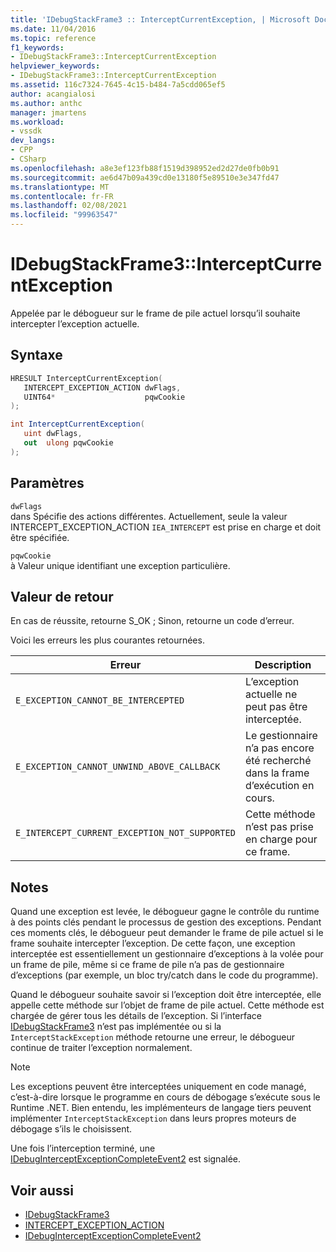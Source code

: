 ```yaml
---
title: 'IDebugStackFrame3 :: InterceptCurrentException, | Microsoft Docs'
ms.date: 11/04/2016
ms.topic: reference
f1_keywords:
- IDebugStackFrame3::InterceptCurrentException
helpviewer_keywords:
- IDebugStackFrame3::InterceptCurrentException
ms.assetid: 116c7324-7645-4c15-b484-7a5cdd065ef5
author: acangialosi
ms.author: anthc
manager: jmartens
ms.workload:
- vssdk
dev_langs:
- CPP
- CSharp
ms.openlocfilehash: a8e3ef123fb88f1519d398952ed2d27de0fb0b91
ms.sourcegitcommit: ae6d47b09a439cd0e13180f5e89510e3e347fd47
ms.translationtype: MT
ms.contentlocale: fr-FR
ms.lasthandoff: 02/08/2021
ms.locfileid: "99963547"
---
```

# <a name="idebugstackframe3interceptcurrentexception"></a>IDebugStackFrame3::InterceptCurrentException
Appelée par le débogueur sur le frame de pile actuel lorsqu’il souhaite intercepter l’exception actuelle.

## <a name="syntax"></a>Syntaxe

```cpp
HRESULT InterceptCurrentException(
   INTERCEPT_EXCEPTION_ACTION dwFlags,
   UINT64*                    pqwCookie
);
```

```csharp
int InterceptCurrentException(
   uint dwFlags,
   out  ulong pqwCookie
);
```

## <a name="parameters"></a>Paramètres
`dwFlags`\
dans Spécifie des actions différentes. Actuellement, seule la [](../../../extensibility/debugger/reference/intercept-exception-action.md) valeur INTERCEPT_EXCEPTION_ACTION `IEA_INTERCEPT` est prise en charge et doit être spécifiée.

`pqwCookie`\
à Valeur unique identifiant une exception particulière.

## <a name="return-value"></a>Valeur de retour
 En cas de réussite, retourne S_OK ; Sinon, retourne un code d’erreur.

 Voici les erreurs les plus courantes retournées.

|Erreur|Description|
|-----------|-----------------|
|`E_EXCEPTION_CANNOT_BE_INTERCEPTED`|L’exception actuelle ne peut pas être interceptée.|
|`E_EXCEPTION_CANNOT_UNWIND_ABOVE_CALLBACK`|Le gestionnaire n’a pas encore été recherché dans la frame d’exécution en cours.|
|`E_INTERCEPT_CURRENT_EXCEPTION_NOT_SUPPORTED`|Cette méthode n’est pas prise en charge pour ce frame.|

## <a name="remarks"></a>Notes
 Quand une exception est levée, le débogueur gagne le contrôle du runtime à des points clés pendant le processus de gestion des exceptions. Pendant ces moments clés, le débogueur peut demander le frame de pile actuel si le frame souhaite intercepter l’exception. De cette façon, une exception interceptée est essentiellement un gestionnaire d’exceptions à la volée pour un frame de pile, même si ce frame de pile n’a pas de gestionnaire d’exceptions (par exemple, un bloc try/catch dans le code du programme).

 Quand le débogueur souhaite savoir si l’exception doit être interceptée, elle appelle cette méthode sur l’objet de frame de pile actuel. Cette méthode est chargée de gérer tous les détails de l’exception. Si l’interface [IDebugStackFrame3](../../../extensibility/debugger/reference/idebugstackframe3.md) n’est pas implémentée ou si la `InterceptStackException` méthode retourne une erreur, le débogueur continue de traiter l’exception normalement.

> [!NOTE]
> Les exceptions peuvent être interceptées uniquement en code managé, c’est-à-dire lorsque le programme en cours de débogage s’exécute sous le Runtime .NET. Bien entendu, les implémenteurs de langage tiers peuvent implémenter `InterceptStackException` dans leurs propres moteurs de débogage s’ils le choisissent.

 Une fois l’interception terminé, une [IDebugInterceptExceptionCompleteEvent2](../../../extensibility/debugger/reference/idebuginterceptexceptioncompleteevent2.md) est signalée.

## <a name="see-also"></a>Voir aussi
- [IDebugStackFrame3](../../../extensibility/debugger/reference/idebugstackframe3.md)
- [INTERCEPT_EXCEPTION_ACTION](../../../extensibility/debugger/reference/intercept-exception-action.md)
- [IDebugInterceptExceptionCompleteEvent2](../../../extensibility/debugger/reference/idebuginterceptexceptioncompleteevent2.md)
